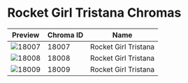 # Rocket Girl Tristana Chromas



| Preview | Chroma ID | Name |
|---------|-----------|------|
| ![18007](https://raw.communitydragon.org/latest/plugins/rcp-be-lol-game-data/global/default/v1/champion-chroma-images/18/18007.png) | 18007 | Rocket Girl Tristana |
| ![18008](https://raw.communitydragon.org/latest/plugins/rcp-be-lol-game-data/global/default/v1/champion-chroma-images/18/18008.png) | 18008 | Rocket Girl Tristana |
| ![18009](https://raw.communitydragon.org/latest/plugins/rcp-be-lol-game-data/global/default/v1/champion-chroma-images/18/18009.png) | 18009 | Rocket Girl Tristana |